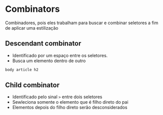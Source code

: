 # Combinators

Combinadores, pois eles trabalham para buscar e combinar seletores a fim de aplicar uma estilização

## Descendant combinator

- Identificado por um espaço entre os seletores.
- Busca um elemento dentro de outro

```css
body article h2
```

## Child combinator

- Identificado pelo sinal `>` entre dois seletores
- Sewleciona somente o elemento que é filho direto do pai
- Elementos depois do filho direto serão desconsiderados
